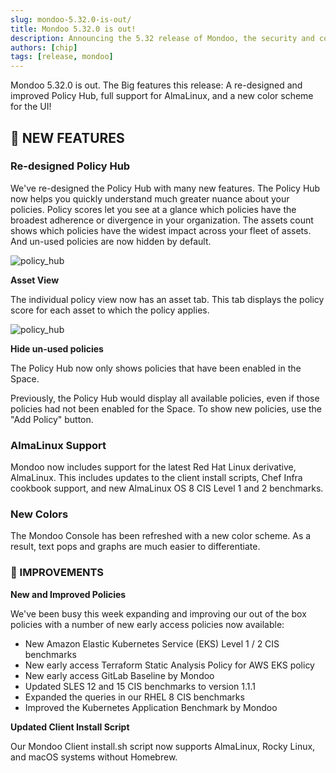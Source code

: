 ```yaml
---
slug: mondoo-5.32.0-is-out/
title: Mondoo 5.32.0 is out!
description: Announcing the 5.32 release of Mondoo, the security and compliance platform that prioritizes risks that matter most in your infrastructure.
authors: [chip]
tags: [release, mondoo]
---
```


Mondoo 5.32.0 is out. The Big features this release: A re-designed and improved Policy Hub, full support for AlmaLinux, and a new color scheme for the UI!

## 🎉 NEW FEATURES

### **Re-designed Policy Hub**

We've re-designed the Policy Hub with many new features. The Policy Hub now helps you quickly understand much greater nuance about your policies. Policy scores let you see at a glance which policies have the broadest adherence or divergence in your organization. The assets count shows which policies have the widest impact across your fleet of assets. And un-used policies are now hidden by default.

![policy_hub](/img/releases/2022-03-30-mondoo-5.32.0-is-out/policy_hub.png)

**Asset View**

The individual policy view now has an asset tab. This tab displays the policy score for each asset to which the policy applies.

![policy_hub](/img/releases/2022-03-30-mondoo-5.32.0-is-out/individual_policy.png)

**Hide un-used policies**

The Policy Hub now only shows policies that have been enabled in the Space.

Previously, the Policy Hub would display all available policies, even if those policies had not been enabled for the Space. To show new policies, use the "Add Policy" button.

### **AlmaLinux Support**

Mondoo now includes support for the latest Red Hat Linux derivative, AlmaLinux. This includes updates to the client install scripts, Chef Infra cookbook support, and new AlmaLinux OS 8 CIS Level 1 and 2 benchmarks.

### **New Colors**

The Mondoo Console has been refreshed with a new color scheme. As a result, text pops and graphs are much easier to differentiate.

### 🧹 IMPROVEMENTS

**New and Improved Policies**

We've been busy this week expanding and improving our out of the box policies with a number of new early access policies now available:

- New Amazon Elastic Kubernetes Service (EKS) Level 1 / 2 CIS benchmarks
- New early access Terraform Static Analysis Policy for AWS EKS policy
- New early access GitLab Baseline by Mondoo
- Updated SLES 12 and 15 CIS benchmarks to version 1.1.1
- Expanded the queries in our RHEL 8 CIS benchmarks
- Improved the Kubernetes Application Benchmark by Mondoo

**Updated Client Install Script**

Our Mondoo Client install.sh script now supports AlmaLinux, Rocky Linux, and macOS systems without Homebrew.
